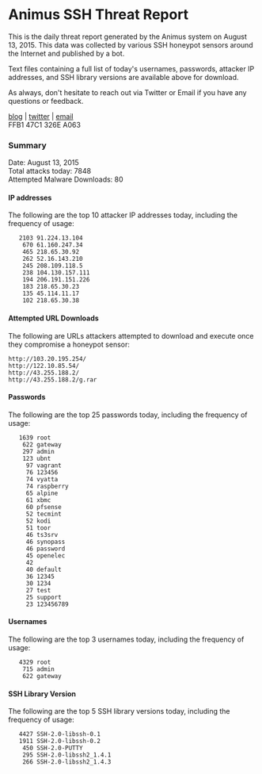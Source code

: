 # Animus SSH Threat Report

This is the daily threat report generated by the Animus system on August 13, 2015. This data was collected by various SSH honeypot sensors around the Internet and published by a bot.  

Text files containing a full list of today's usernames, passwords, attacker IP addresses, and SSH library versions are available above for download.  

As always, don't hesitate to reach out via Twitter or Email if you have any questions or feedback.  

[blog](http://morris.guru) | [twitter](https://twitter.com/andrew___morris) | [email](mailto:andrew@morris.guru)  
FFB1 47C1 326E A063  

### Summary

Date: August 13, 2015  
Total attacks today: 7848  
Attempted Malware Downloads: 80 

#### IP addresses
The following are the top 10 attacker IP addresses today, including the frequency of usage:
```
   2103 91.224.13.104
    670 61.160.247.34
    465 218.65.30.92
    262 52.16.143.210
    245 208.109.118.5
    238 104.130.157.111
    194 206.191.151.226
    183 218.65.30.23
    135 45.114.11.17
    102 218.65.30.38
```

#### Attempted URL Downloads
The following are URLs attackers attempted to download and execute once they compromise a honeypot sensor:
```
http://103.20.195.254/
http://122.10.85.54/
http://43.255.188.2/
http://43.255.188.2/g.rar
```

#### Passwords
The following are the top 25 passwords today, including the frequency of usage:
```
   1639 root
    622 gateway
    297 admin
    123 ubnt
     97 vagrant
     76 123456
     74 vyatta
     74 raspberry
     65 alpine
     61 xbmc
     60 pfsense
     52 tecmint
     52 kodi
     51 toor
     46 ts3srv
     46 synopass
     46 password
     45 openelec
     42 
     40 default
     36 12345
     30 1234
     27 test
     25 support
     23 123456789
```

#### Usernames
The following are the top 3 usernames today, including the frequency of usage:
```
   4329 root
    715 admin
    622 gateway
```

#### SSH Library Version
The following are the top 5 SSH library versions today, including the frequency of usage:
```
   4427 SSH-2.0-libssh-0.1
   1911 SSH-2.0-libssh-0.2
    450 SSH-2.0-PUTTY
    295 SSH-2.0-libssh2_1.4.1
    266 SSH-2.0-libssh2_1.4.3
```
